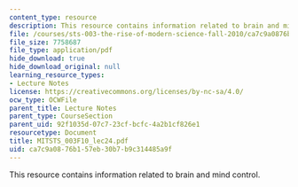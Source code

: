 ```yaml
---
content_type: resource
description: This resource contains information related to brain and mind control.
file: /courses/sts-003-the-rise-of-modern-science-fall-2010/ca7c9a0876b157eb30b7b9c314485a9f_MITSTS_003F10_lec24.pdf
file_size: 7758687
file_type: application/pdf
hide_download: true
hide_download_original: null
learning_resource_types:
- Lecture Notes
license: https://creativecommons.org/licenses/by-nc-sa/4.0/
ocw_type: OCWFile
parent_title: Lecture Notes
parent_type: CourseSection
parent_uid: 92f1035d-07c7-23cf-bcfc-4a2b1cf826e1
resourcetype: Document
title: MITSTS_003F10_lec24.pdf
uid: ca7c9a08-76b1-57eb-30b7-b9c314485a9f
---
```

This resource contains information related to brain and mind control.
